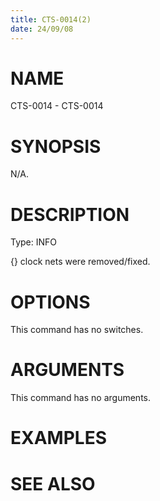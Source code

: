 ```yaml
---
title: CTS-0014(2)
date: 24/09/08
---
```


# NAME

CTS-0014 - CTS-0014

# SYNOPSIS

N/A.

# DESCRIPTION

Type: INFO

{} clock nets were removed/fixed.

# OPTIONS

This command has no switches.

# ARGUMENTS

This command has no arguments.

# EXAMPLES

# SEE ALSO
